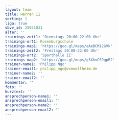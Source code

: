 ```yaml
---
layout: team
title: Herren II
sorting: 1
liga: true
sbvv_id: 25921031
alter: ''
trainings-zeit1: 'Dienstags 20:00-22:00 Uhr'
trainings-ort1: Rosenburgschule
trainings-map1: 'https://goo.gl/maps/eAeBCM12GVk'
trainings-zeit2: 'Freitags 20:00-22:00 Uhr'
trainings-ort2: 'Sporthalle II'
trainings-map2: 'https://goo.gl/maps/g3XhvCS9gpR2'
trainer-name1: 'Philipp Ngo'
trainer-email1: philipp_ngo@vcmuellheim.de
trainer-name2: ''
trainer-email2: ''
kommentar: ''
foto: ''
kurztext: ''
ansprechperson-name1: ''
ansprechperson-email1: ''
ansprechperson-name2: ''
ansprechperson-email2: ''
---
```


